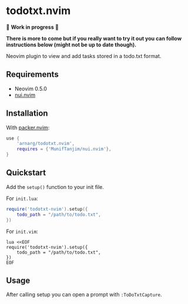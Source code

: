 # todotxt.nvim

🚧 **Work in progress** 🚧

**There is more to come but if you really want to try it out you can follow instructions below (might not be up to date though).**

Neovim plugin to view and add tasks stored in a todo.txt format.

## Requirements

- Neovim 0.5.0
- [nui.nvim](https://github.com/MunifTanjim/nui.nvim)

## Installation

With [packer.nvim](https://github.com/wbthomason/packer.nvim):
```lua
use {
	'arnarg/todotxt.nvim',
	requires = {'MunifTanjim/nui.nvim'},
}
```

## Quickstart

Add the `setup()` function to your init file.

For `init.lua`:
```lua
require('todotxt-nvim').setup({
	todo_path = "/path/to/todo.txt",
})
```

For `init.vim`:
```vim
lua <<EOF
require('todotxt-nvim').setup({
	todo_path = "/path/to/todo.txt",
})
EOF
```

## Usage

After calling setup you can open a prompt with `:ToDoTxtCapture`.
